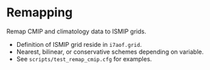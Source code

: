 # Remapping

Remap CMIP and climatology data to ISMIP grids.

- Definition of ISMIP grid reside in `i7aof.grid`.
- Nearest, bilinear, or conservative schemes depending on variable.
- See `scripts/test_remap_cmip.cfg` for examples.
